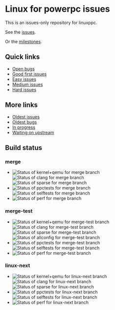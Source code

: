 # Linux for powerpc issues

This is an issues-only repository for linuxppc.

See the [issues](https://github.com/linuxppc/issues/issues).

Or the [milestones](https://github.com/linuxppc/issues/milestones).

## Quick links

- [Open bugs](https://github.com/linuxppc/issues/issues?q=is%3Aissue+is%3Aopen+label%3Abug)
- [Good first issues](https://github.com/linuxppc/issues/issues?q=is%3Aissue+is%3Aopen+label%3A%22good+first+issue%22)
- [Easy issues](https://github.com/linuxppc/issues/issues?q=is%3Aissue+is%3Aopen+label%3Aeasy)
- [Medium issues](https://github.com/linuxppc/issues/issues?q=is%3Aissue+is%3Aopen+label%3Amedium)
- [Hard issues](https://github.com/linuxppc/issues/issues?q=is%3Aissue+is%3Aopen+label%3Ahard)

## More links
- [Oldest issues](https://github.com/linuxppc/issues/issues?q=is%3Aissue+is%3Aopen+sort%3Acreated-asc)
- [Oldest bugs](https://github.com/linuxppc/issues/issues?q=is%3Aissue+is%3Aopen+sort%3Acreated-asc+label%3Abug)
- [In progress](https://github.com/linuxppc/issues/issues?q=is%3Aissue+is%3Aopen+sort%3Acreated-asc+label%3Ain-progress)
- [Waiting on upstream](https://github.com/linuxppc/issues/issues?q=is%3Aissue+is%3Aopen+label%3A%22waiting+on+upstream%22)

## Build status

### merge
 - ![Status of kernel+qemu for merge branch](https://github.com/linuxppc/linux-ci/actions/workflows/powerpc-kernel+qemu.yml/badge.svg?branch=merge)
   ![Status of clang for merge branch](https://github.com/linuxppc/linux-ci/actions/workflows/powerpc-clang.yml/badge.svg?branch=merge)
   ![Status of sparse for merge branch](https://github.com/linuxppc/linux-ci/actions/workflows/powerpc-sparse.yml/badge.svg?branch=merge)
 - ![Status of ppctests for merge branch](https://github.com/linuxppc/linux-ci/actions/workflows/powerpc-ppctests.yml/badge.svg?branch=merge)
   ![Status of selftests for merge branch](https://github.com/linuxppc/linux-ci/actions/workflows/powerpc-selftests.yml/badge.svg?branch=merge)
 - ![Status of perf for merge branch](https://github.com/linuxppc/linux-ci/actions/workflows/powerpc-perf.yml/badge.svg?branch=merge)

### merge-test
 - ![Status of kernel+qemu for merge-test branch](https://github.com/linuxppc/linux-ci/actions/workflows/powerpc-kernel+qemu.yml/badge.svg?branch=merge-test)
   ![Status of clang for merge-test branch](https://github.com/linuxppc/linux-ci/actions/workflows/powerpc-clang.yml/badge.svg?branch=merge-test)
   ![Status of sparse for merge-test branch](https://github.com/linuxppc/linux-ci/actions/workflows/powerpc-sparse.yml/badge.svg?branch=merge-test)
   ![Status of allconfig for merge-test branch](https://github.com/linuxppc/linux-ci/actions/workflows/powerpc-allconfig.yml/badge.svg?branch=merge-test)
 - ![Status of ppctests for merge-test branch](https://github.com/linuxppc/linux-ci/actions/workflows/powerpc-ppctests.yml/badge.svg?branch=merge-test)
   ![Status of selftests for merge-test branch](https://github.com/linuxppc/linux-ci/actions/workflows/powerpc-selftests.yml/badge.svg?branch=merge-test)
 - ![Status of perf for merge-test branch](https://github.com/linuxppc/linux-ci/actions/workflows/powerpc-perf.yml/badge.svg?branch=merge-test)

### linux-next
 - ![Status of kernel+qemu for linux-next branch](https://github.com/linuxppc/linux-ci/actions/workflows/powerpc-kernel+qemu.yml/badge.svg?branch=linux-next)
   ![Status of clang for linux-next branch](https://github.com/linuxppc/linux-ci/actions/workflows/powerpc-clang.yml/badge.svg?branch=linux-next)
   ![Status of sparse for linux-next branch](https://github.com/linuxppc/linux-ci/actions/workflows/powerpc-sparse.yml/badge.svg?branch=linux-next)
 - ![Status of ppctests for linux-next branch](https://github.com/linuxppc/linux-ci/actions/workflows/powerpc-ppctests.yml/badge.svg?branch=linux-next)
   ![Status of selftests for linux-next branch](https://github.com/linuxppc/linux-ci/actions/workflows/powerpc-selftests.yml/badge.svg?branch=linux-next)
 - ![Status of perf for linux-next branch](https://github.com/linuxppc/linux-ci/actions/workflows/powerpc-perf.yml/badge.svg?branch=linux-next)

